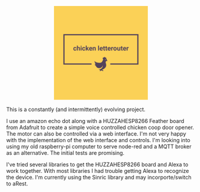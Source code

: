 <p align="center">
  <img height="250" width="250" src="logo.png"/>
</p>

This is a constantly (and intermittently) evolving project.

I use an amazon echo dot along with a HUZZAHESP8266 Feather board from Adafruit to create a simple voice controlled chicken coop door opener. The motor can also be controlled via a web interface. I'm not very happy with the implementation of the web interface and controls. I'm looking into using my old raspberry-pi computer to serve node-red and a MQTT broker as an alternative. The initial tests are promising.

I've tried several libraries to get the HUZZAHESP8266 board and Alexa to work together. With most libraries I had trouble getting Alexa to recognize the device. I'm currently using the Sinric library and may incorporte/switch to aRest.
